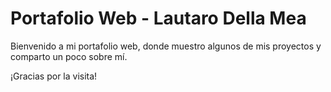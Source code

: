 # Portafolio Web - Lautaro Della Mea

Bienvenido a mi portafolio web, donde muestro algunos de mis proyectos y comparto un poco sobre mí.

¡Gracias por la visita!